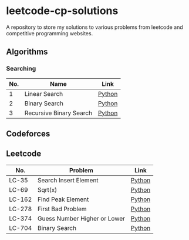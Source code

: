 # leetcode-cp-solutions
A repository to store my solutions to various problems from leetcode and competitive programming websites.

## Algorithms

### Searching 

| No. | Name                    | Link                                                  |
| --- | ----------------------- | ----------------------------------------------------- |
| 1   | Linear Search           | [Python](./algorithms/searching/linear_search.py)     |
| 2   | Binary Search           | [Python](./algorithms/searching/binary_search.py)     |
| 3   | Recursive Binary Search | [Python](./algorithms/searching/binary_search_rec.py) |

## Codeforces

## Leetcode

| No.    | Problem                      | Link                          |
| ------ | ---------------------------- | ----------------------------- |
| LC-35  | Search Insert Element        | [Python](./leetcode/LC35.py)  |
| LC-69  | Sqrt(x)                      | [Python](./leetcode/LC69.py)  |
| LC-162 | Find Peak Element            | [Python](./leetcode/LC162.py) |
| LC-278 | First Bad Problem            | [Python](./leetcode/LC278.py) |
| LC-374 | Guess Number Higher or Lower | [Python](./leetcode/LC374.py) |
| LC-704 | Binary Search                | [Python](./leetcode/LC704.py) |